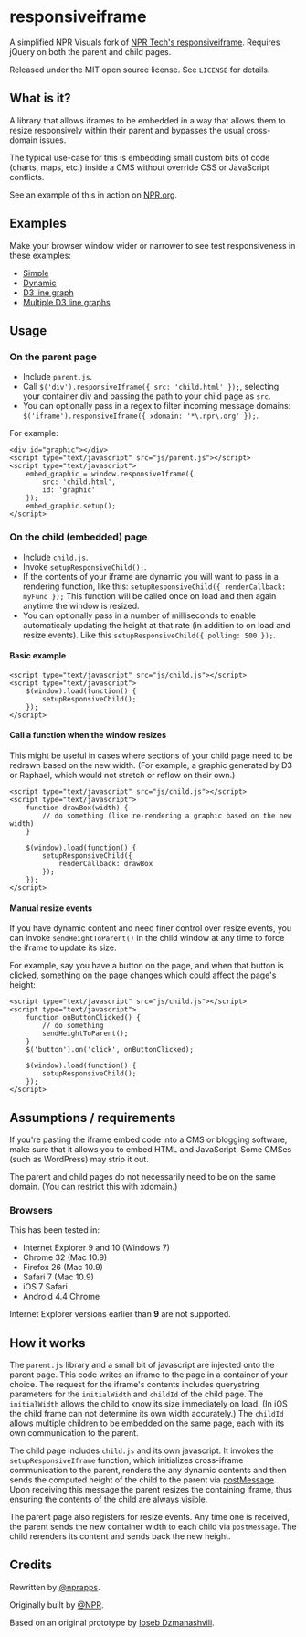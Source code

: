# responsiveiframe

A simplified NPR Visuals fork of [NPR Tech's responsiveiframe](http://npr.github.com/responsiveiframe/). Requires jQuery on both the parent and child pages.

Released under the MIT open source license. See `LICENSE` for details.

## What is it?

A library that allows iframes to be embedded in a way that allows them to resize responsively within their parent and bypasses the usual cross-domain issues.

The typical use-case for this is embedding small custom bits of code (charts, maps, etc.) inside a CMS without override CSS or JavaScript conflicts.

See an example of this in action on [NPR.org](http://www.npr.org/2014/03/25/293870089/maze-of-college-costs-and-aid-programs-trap-some-families).

## Examples

Make your browser window wider or narrower to see test responsiveness in these examples:

* [Simple](examples/simple/)
* [Dynamic](examples/dynamic/)
* [D3 line graph](examples/graphic/)
* [Multiple D3 line graphs](examples/multiple/)

## Usage

### On the parent page

* Include `parent.js`.
* Call `$('div').responsiveIframe({ src: 'child.html' });`, selecting your container div and passing the path to your child page as `src`. 
* You can optionally pass in a regex to filter incoming message domains: `$('iframe').responsiveIframe({ xdomain: '*\.npr\.org' });`.

For example:

```
<div id="graphic"></div>
<script type="text/javascript" src="js/parent.js"></script>
<script type="text/javascript">
    embed_graphic = window.responsiveIframe({
        src: 'child.html',
        id: 'graphic'
    });
    embed_graphic.setup();
</script>
```

### On the child (embedded) page

* Include `child.js`.
* Invoke `setupResponsiveChild();`.
* If the contents of your iframe are dynamic you will want to pass in a rendering function, like this: `setupResponsiveChild({ renderCallback: myFunc });` This function will be called once on load and then again anytime the window is resized.
* You can optionally pass in a number of milliseconds to enable automaticaly updating the height at that rate (in addition to on load and resize events). Like this `setupResponsiveChild({ polling: 500 });`.

#### Basic example

```
<script type="text/javascript" src="js/child.js"></script>
<script type="text/javascript">	
    $(window).load(function() {
        setupResponsiveChild();
    });	
</script>
```

#### Call a function when the window resizes

This might be useful in cases where sections of your child page need to be redrawn based on the new width. (For example, a graphic generated by D3 or Raphael, which would not stretch or reflow on their own.)

```
<script type="text/javascript" src="js/child.js"></script>
<script type="text/javascript">	
    function drawBox(width) {
        // do something (like re-rendering a graphic based on the new width)
    }

    $(window).load(function() {
        setupResponsiveChild({
            renderCallback: drawBox
        });
    });	
</script>
```

#### Manual resize events

If you have dynamic content and need finer control over resize events, you can invoke `sendHeightToParent()` in the child window at any time to force the iframe to update its size.

For example, say you have a button on the page, and when that button is clicked, something on the page changes which could affect the page's height:

```
<script type="text/javascript" src="js/child.js"></script>
<script type="text/javascript">	
    function onButtonClicked() {
        // do something
        sendHeightToParent();
    }
    $('button').on('click', onButtonClicked);

    $(window).load(function() {
        setupResponsiveChild();
    });	
</script>
```

## Assumptions / requirements

If you're pasting the iframe embed code into a CMS or blogging software, make sure that it allows you to embed HTML and JavaScript. Some CMSes (such as WordPress) may strip it out.

The parent and child pages do not necessarily need to be on the same domain. (You can restrict this with xdomain.)

### Browsers

This has been tested in:

* Internet Explorer 9 and 10 (Windows 7)
* Chrome 32 (Mac 10.9)
* Firefox 26 (Mac 10.9)
* Safari 7 (Mac 10.9)
* iOS 7 Safari
* Android 4.4 Chrome

Internet Explorer versions earlier than **9** are not supported.


## How it works

The `parent.js` library and a small bit of javascript are injected onto the parent page. This
code writes an iframe to the page in a container of your choice. The request for the iframe's contents includes querystring parameters for the `initialWidth` and `childId` of the child page. The `initialWidth` allows the child to know its size immediately on load. (In iOS the child frame can not determine its own width accurately.) The `childId` allows multiple children to be embedded on the same page, each with its own communication to the parent.

The child page includes `child.js` and its own javascript. It invokes the `setupResponsiveIframe` function, which initializes cross-iframe communication to the parent, renders the any dynamic contents and then sends the computed height of the child to the parent via [postMessage](https://developer.mozilla.org/en-US/docs/Web/API/Window.postMessage). Upon receiving this message the parent resizes the containing iframe, thus ensuring the contents of the child are always visible.

The parent page also registers for resize events. Any time one is received, the parent sends the new container width to each child via `postMessage`. The child rerenders its content and sends back the new height.


## Credits

Rewritten by [@nprapps](http://github.com/nprapps).

Originally built by [@NPR](http://github.com/npr/).

Based on an original prototype by [Ioseb Dzmanashvili](https://github.com/ioseb). 

